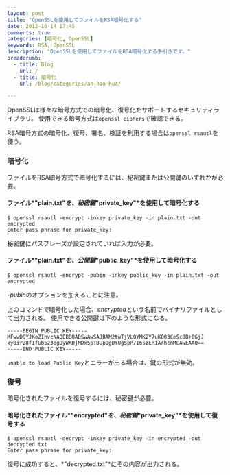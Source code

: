 ```yaml
---
layout: post
title: "OpenSSLを使用してファイルをRSA暗号化する"
date: 2012-10-14 17:45
comments: true
categories: [暗号化, OpenSSL]
keywords: RSA, OpenSSL
description: "OpenSSLを使用してファイルをRSA暗号化する手引きです。"
breadcrumb:
  - title: Blog
    url: /
  - title: 暗号化
    url: /blog/categories/an-hao-hua/

---
```


OpenSSLは様々な暗号方式での暗号化、復号化をサポートするセキュリティライブラリ。
使用できる暗号方式は`openssl ciphers`で確認できる。

RSA暗号方式の暗号化、復号、署名、検証を利用する場合は`openssl rsautl`を使う。

<!-- more -->

### 暗号化

ファイルをRSA暗号方式で暗号化するには、秘密鍵または公開鍵のいずれかが必要。

#### ファイル*"plain.txt"*を、秘密鍵*"private_key"*を使用して暗号化する

    $ openssl rsautl -encrypt -inkey private_key -in plain.txt -out encrypted
    Enter pass phrase for private_key:

秘密鍵にパスフレーズが設定されていれば入力が必要。

#### ファイル*"plain.txt"*を、公開鍵*"public_key"*を使用して暗号化する

    $ openssl rsautl -encrypt -pubin -inkey public_key -in plain.txt -out encrypted

*-pubin*のオプションを加えることに注意。

上のコマンドで暗号化した場合、*encrypted*という名前でバイナリファイルとして出力される。
使用できる公開鍵は下のような形式になる。

    -----BEGIN PUBLIC KEY-----
    MFwwDQYJKoZIhvcNAQEBBQADSwAwSAJBAM2twTjVLOYMK2Y7uKQ03CeSc8B+0GjJ
    xy0ir28fIfGb523ogDyWKDjMDx5pTBUpOgDYUgSpP/I6SzER1ArhcnMCAwEAAQ==
    -----END PUBLIC KEY-----

`unable to load Public Key`とエラーが出る場合は、鍵の形式が無効。

### 復号

暗号化されたファイルを復号するには、秘密鍵が必要。

#### 暗号化されたファイル*"encrypted"*を、秘密鍵*"private_key"*を使用して復号する

    $ openssl rsautl -decrypt -inkey private_key -in encrypted -out decrypted.txt
    Enter pass phrase for private_key:

復号に成功すると、*"decrypted.txt"*にその内容が出力される。

